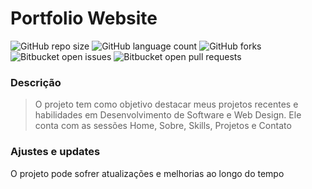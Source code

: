 # Portfolio Website

![GitHub repo size](https://img.shields.io/github/repo-size/iuricode/README-template?style=for-the-badge)
![GitHub language count](https://img.shields.io/github/languages/count/iuricode/README-template?style=for-the-badge)
![GitHub forks](https://img.shields.io/github/forks/iuricode/README-template?style=for-the-badge)
![Bitbucket open issues](https://img.shields.io/bitbucket/issues/iuricode/README-template?style=for-the-badge)
![Bitbucket open pull requests](https://img.shields.io/bitbucket/pr-raw/iuricode/README-template?style=for-the-badge)



### Descrição
> O projeto tem como objetivo destacar meus projetos recentes e habilidades em Desenvolvimento de Software e Web Design.
> Ele conta com as sessões Home, Sobre, Skills, Projetos e Contato

### Ajustes e updates
O projeto pode sofrer atualizações e melhorias ao longo do tempo
